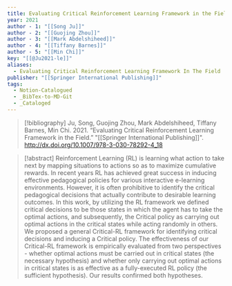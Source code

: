 ```yaml
---
title: Evaluating Critical Reinforcement Learning Framework in the Field
year: 2021
author - 1: "[[Song Ju]]"
author - 2: "[[Guojing Zhou]]"
author - 3: "[[Mark Abdelshiheed]]"
author - 4: "[[Tiffany Barnes]]"
author - 5: "[[Min Chi]]"
key: "[[@Ju2021-le]]"
aliases:
  - Evaluating Critical Reinforcement Learning Framework In The Field
publisher: "[[Springer International Publishing]]"
tags:
  - Notion-Catalogued
  - _BibTex-to-MD-Git
  - _Cataloged
---
```


> [!bibliography]
> Ju, Song, Guojing Zhou, Mark Abdelshiheed, Tiffany Barnes, Min Chi. 2021. “Evaluating Critical Reinforcement Learning Framework in the Field.” "[[Springer International Publishing]]". http://dx.doi.org/10.1007/978-3-030-78292-4_18

> [!abstract]
> Reinforcement Learning (RL) is learning what action to take next by mapping situations to actions so as to maximize cumulative rewards. In recent years RL has achieved great success in inducing effective pedagogical policies for various interactive e-learning environments. However, it is often prohibitive to identify the critical pedagogical decisions that actually contribute to desirable learning outcomes. In this work, by utilizing the RL framework we defined critical decisions to be those states in which the agent has to take the optimal actions, and subsequently, the Critical policy as carrying out optimal actions in the critical states while acting randomly in others. We proposed a general Critical-RL framework for identifying critical decisions and inducing a Critical policy. The effectiveness of our Critical-RL framework is empirically evaluated from two perspectives -  whether optimal actions must be carried out in critical states (the necessary hypothesis) and whether only carrying out optimal actions in critical states is as effective as a fully-executed RL policy (the sufficient hypothesis). Our results confirmed both hypotheses.